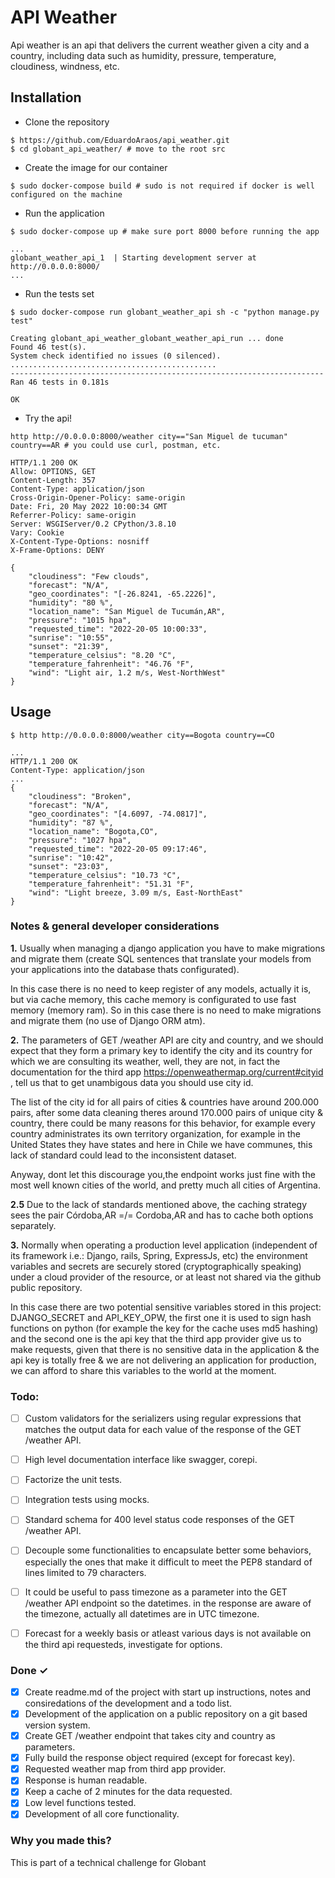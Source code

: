 # API Weather

Api weather is an api that delivers the current weather given a city and a country, including data such as humidity, pressure, temperature, cloudiness, windness, etc.
## Installation

* Clone the repository

```
$ https://github.com/EduardoAraos/api_weather.git 
$ cd globant_api_weather/ # move to the root src
```

* Create the image for our container
```
$ sudo docker-compose build # sudo is not required if docker is well configured on the machine
```

* Run the application
```
$ sudo docker-compose up # make sure port 8000 before running the app
```
```
...
globant_weather_api_1  | Starting development server at http://0.0.0.0:8000/
...
```
* Run the tests set
```
$ sudo docker-compose run globant_weather_api sh -c "python manage.py test"
```
```
Creating globant_api_weather_globant_weather_api_run ... done
Found 46 test(s).
System check identified no issues (0 silenced).
..............................................
----------------------------------------------------------------------
Ran 46 tests in 0.181s

OK
```
* Try the api!
```
http http://0.0.0.0:8000/weather city=="San Miguel de tucuman" country==AR # you could use curl, postman, etc.
```
```
HTTP/1.1 200 OK
Allow: OPTIONS, GET
Content-Length: 357
Content-Type: application/json
Cross-Origin-Opener-Policy: same-origin
Date: Fri, 20 May 2022 10:00:34 GMT
Referrer-Policy: same-origin
Server: WSGIServer/0.2 CPython/3.8.10
Vary: Cookie
X-Content-Type-Options: nosniff
X-Frame-Options: DENY

{
    "cloudiness": "Few clouds",
    "forecast": "N/A",
    "geo_coordinates": "[-26.8241, -65.2226]",
    "humidity": "80 %",
    "location_name": "San Miguel de Tucumán,AR",
    "pressure": "1015 hpa",
    "requested_time": "2022-20-05 10:00:33",
    "sunrise": "10:55",
    "sunset": "21:39",
    "temperature_celsius": "8.20 °C",
    "temperature_fahrenheit": "46.76 °F",
    "wind": "Light air, 1.2 m/s, West-NorthWest"
}

```




## Usage



```
$ http http://0.0.0.0:8000/weather city==Bogota country==CO
```
```
...
HTTP/1.1 200 OK
Content-Type: application/json
...
{
    "cloudiness": "Broken",
    "forecast": "N/A",
    "geo_coordinates": "[4.6097, -74.0817]",
    "humidity": "87 %",
    "location_name": "Bogota,CO",
    "pressure": "1027 hpa",
    "requested_time": "2022-20-05 09:17:46",
    "sunrise": "10:42",
    "sunset": "23:03",
    "temperature_celsius": "10.73 °C",
    "temperature_fahrenheit": "51.31 °F",
    "wind": "Light breeze, 3.09 m/s, East-NorthEast"
}
```

### Notes & general developer considerations

**1.** Usually when managing a django application you have to make migrations and migrate them
(create SQL sentences that translate your models from your applications into the database thats configurated).

In this case there is no need to keep register of any models, actually it is, but via cache memory, this
cache memory is configurated to use fast memory (memory ram). So in this case there is no need
to make migrations and migrate them (no use of Django ORM atm).

**2.** The parameters of GET /weather API are city and country, and we should expect that they form a primary key to identify
the city and its country for which we are consulting its weather, well, they are not, in fact the documentation for the
third app <https://openweathermap.org/current#cityid> , tell us that to get unambigous data you should use city id.

The list of the city id for all pairs of cities & countries have around 200.000 pairs, after some data cleaning
theres around 170.000 pairs of unique city & country, there could be many reasons for this behavior, for example every country administrates its own territory organization, for example in the United States they have states and here in Chile we have communes,
this lack of standard could lead to the inconsistent dataset. 

Anyway, dont let this discourage you,the endpoint works just fine with the most well 
known cities of the world, and pretty much all cities of Argentina.

**2.5** Due to the lack of standards mentioned above, the caching strategy sees the pair Córdoba,AR =/= Cordoba,AR and has to cache both options separately. 

**3.** Normally when operating a production level application (independent of its framework i.e.: Django, rails, Spring, ExpressJs, etc)
the environment variables and secrets are securely stored (cryptographically speaking) under a cloud provider of the resource, or at least not shared via the github public repository. 

In this case there are two potential sensitive variables stored in this project:
DJANGO_SECRET and API_KEY_OPW, the first one it is used to sign hash functions on python (for example the key for the cache uses md5 hashing) and the second one is the api key
that the third app provider give us to make requests, given that there is no sensitive data in the application & the api key is totally free
& we are not delivering an application for production, we can afford to share this variables to the world at the moment.

### Todo:
- [ ] Custom validators for the serializers using regular expressions that matches the output data for each value of the response of the GET /weather API.
- [ ] High level documentation interface like swagger, corepi.
- [ ] Factorize the unit tests.
- [ ] Integration tests using mocks.
- [ ] Standard schema for 400 level status code responses of the GET /weather API.
- [ ] Decouple some functionalities to encapsulate better some behaviors, especially the ones that make it difficult to meet the PEP8 standard of lines limited to 79 characters.
- [ ] It could be useful to pass timezone as a parameter into the GET /weather API endpoint so the datetimes.
	  in the response are aware of the timezone, actually all datetimes are in UTC timezone.
- [ ] Forecast for a weekly basis or atleast various days is not available on the third api requesteds, investigate for options.


### Done ✓

- [x] Create readme.md of the project with start up instructions, notes and consiredations of the development and a todo list.
- [x] Development of the application on a public repository on a git based version system.
- [x] Create GET /weather endpoint that takes city and country as parameters.
- [x] Fully build the response object required (except for forecast key).
- [x] Requested weather map from third app provider.
- [x] Response is human readable.
- [x] Keep a cache of 2 minutes for the data requested.
- [x] Low level functions tested.
- [x] Development of all core functionality.

### Why you made this?
This is part of a technical challenge for Globant